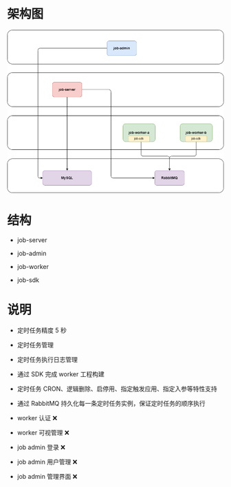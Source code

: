 # 架构图

![](job-center-architecture.png)

# 结构

- job-server

- job-admin

- job-worker

- job-sdk

# 说明

- 定时任务精度 5 秒

- 定时任务管理

- 定时任务执行日志管理

- 通过 SDK 完成 worker 工程构建

- 定时任务 CRON、逻辑删除、启停用、指定触发应用、指定入参等特性支持

- 通过 RabbitMQ 持久化每一条定时任务实例，保证定时任务的顺序执行

- worker 认证 ❌

- worker 可视管理 ❌

- job admin 登录 ❌

- job admin 用户管理 ❌

- job admin 管理界面 ❌